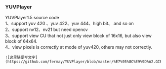 ### YUVPlayer

YUVPlayer1.5 source code  
	1、support yuv 420 、yuv 422、yuv 444、high bit、 and so on  
	2、support nv12、nv21  but need opencv  
	3、support view CU that not just only view block of 16x16, but also view block of 64x64.  
	4、view pixels is correctly at mode of yuv420, others may not correctly.  
	
	![这里随便写文字](https://github.com/fermay/YUVPlayer/blob/master/%E7%95%8C%E9%9D%A2.GIF)


